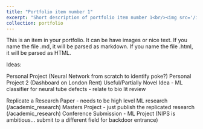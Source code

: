 ```yaml
---
title: "Portfolio item number 1"
excerpt: "Short description of portfolio item number 1<br/><img src='/images/500x300.png'>"
collection: portfolio
---
```


This is an item in your portfolio. It can be have images or nice text. If you name the file .md, it will be parsed as markdown. If you name the file .html, it will be parsed as HTML. 

Ideas:

Personal Project (Neural Network from scratch to identify poke?)
Personal Project 2 (Dashboard on London Rent)
Useful/Partially Novel Idea - ML classifier for neural tube defects - relate to bio lit review

Replicate a Research Paper - needs to be high level ML research (/academic_research)
Masters Project - just publish the replicated research (/academic_research)
Conference Submission - ML Project (NIPS is ambitious... submit to a different field for backdoor entrance)

